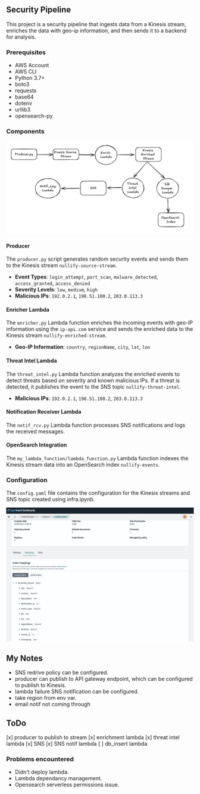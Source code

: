 ## Security Pipeline

This project is a security pipeline that ingests data from a Kinesis stream, enriches the data with geo-ip information, and then sends it to a backend for analysis.

### Prerequisites

- AWS Account
- AWS CLI
- Python 3.7+
- boto3
- requests
- base64
- dotenv
- urllib3
- opensearch-py

### Components

![Architecture Diagram](public/arch.png)


#### Producer
The `producer.py` script generates random security events and sends them to the Kinesis stream `nullify-source-stream`.

- **Event Types**: `login_attempt`, `port_scan`, `malware_detected`, `access_granted`, `access_denied`
- **Severity Levels**: `low`, `medium`, `high`
- **Malicious IPs**: `192.0.2.1`, `198.51.100.2`, `203.0.113.3`

#### Enricher Lambda
The `enricher.py` Lambda function enriches the incoming events with geo-IP information using the `ip-api.com` service and sends the enriched data to the Kinesis stream `nullify-enriched-stream`.

- **Geo-IP Information**: `country`, `regionName`, `city`, `lat`, `lon`

#### Threat Intel Lambda
The `threat_intel.py` Lambda function analyzes the enriched events to detect threats based on severity and known malicious IPs. If a threat is detected, it publishes the event to the SNS topic `nullify-threat-intel`.

- **Malicious IPs**: `192.0.2.1`, `198.51.100.2`, `203.0.113.3`

#### Notification Receiver Lambda
The `notif_rcv.py` Lambda function processes SNS notifications and logs the received messages.

#### OpenSearch Integration
The `my_lambda_function/lambda_function.py` Lambda function indexes the Kinesis stream data into an OpenSearch index `nullify-events`.

### Configuration

The `config.yaml` file contains the configuration for the Kinesis streams and SNS topic created using infra.ipynb.

![OpenSearch Index Enriched Events](public/opensearchdashboard.png)


## My Notes
* SNS redrive policy can be configured.
* producer can publish to API gateway endpoint, which can be configured to publish to Kinesis.
* lambda failure SNS notification can be configured.
* take region from env var.
* email notif not coming through 


## ToDo
[x] producer to publish to stream
[x] enrichment lambda 
[x] threat intel lambda
[x] SNS 
[x] SNS notif lambda
[ ] db_insert lambda

### Problems encountered
* Didn't deploy lambda.
* Lambda dependancy management. 
* Opensearch serverless permissions issue.